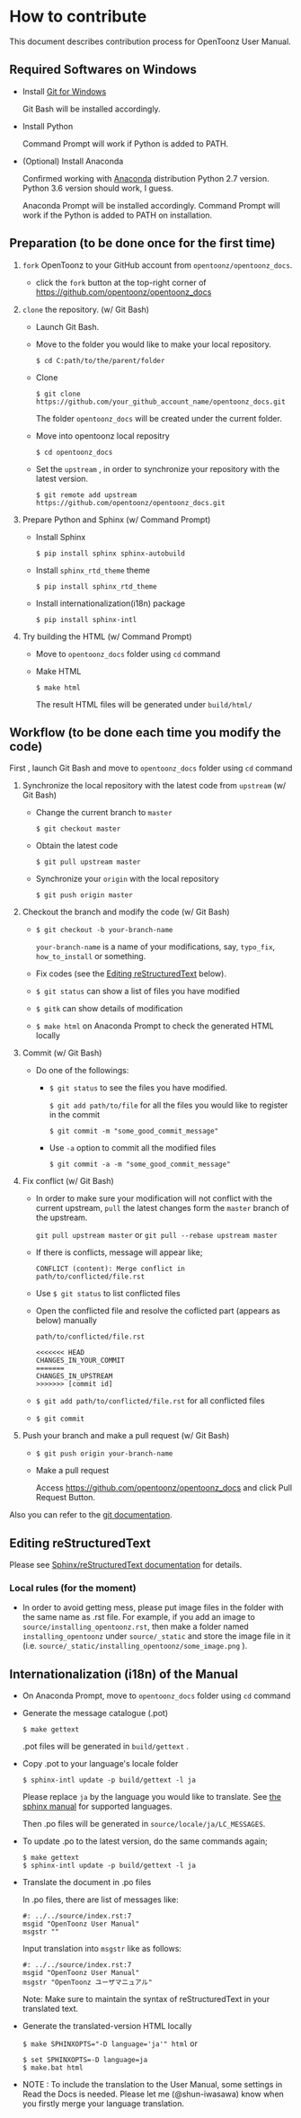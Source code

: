 # How to contribute

This document describes contribution process for OpenToonz User Manual.

## Required Softwares on Windows

- Install [Git for Windows](https://git-for-windows.github.io/)

  Git Bash will be installed accordingly.

- Install Python

  Command Prompt will work if Python is added to PATH.

- (Optional) Install Anaconda
  
  Confirmed working with [Anaconda](https://www.anaconda.com/download/) distribution Python 2.7 version. Python 3.6 version should work, I guess.
  
  Anaconda Prompt will be installed accordingly. Command Prompt will work if the Python is added to PATH on installation.

## Preparation (to be done once for the first time)

1. `fork` OpenToonz to your GitHub account from `opentoonz/opentoonz_docs`.

   - click the `fork` button at the top-right corner of https://github.com/opentoonz/opentoonz_docs

1. `clone` the repository. (w/ Git Bash)

   - Launch Git Bash.
   
   - Move to the folder you would like to make your local repository.
   
     `$ cd C:path/to/the/parent/folder`
     
   - Clone
   
     `$ git clone https://github.com/your_github_account_name/opentoonz_docs.git`
     
     The folder `opentoonz_docs` will be created under the current folder.
     
   - Move into opentoonz local repositry
   
     `$ cd opentoonz_docs`
     
   - Set the `upstream` , in order to synchronize your repository with the latest version.
   
     `$ git remote add upstream https://github.com/opentoonz/opentoonz_docs.git`

1. Prepare Python and Sphinx (w/ Command Prompt)

   - Install Sphinx
   
     `$ pip install sphinx sphinx-autobuild`
     
   - Install `sphinx_rtd_theme` theme
   
     `$ pip install sphinx_rtd_theme`

   - Install internationalization(i18n) package
   
     `$ pip install sphinx-intl`
     
1. Try building the HTML (w/ Command Prompt)

   - Move to `opentoonz_docs` folder using `cd` command

   - Make HTML
   
     `$ make html`
     
     The result HTML files will be generated under `build/html/`

## Workflow (to be done each time you modify the code)

First , launch Git Bash and move to `opentoonz_docs` folder using `cd` command

1. Synchronize the local repository with the latest code from `upstream` (w/ Git Bash) 

    - Change the current branch to `master`
    
      `$ git checkout master`
      
    - Obtain the latest code
    
      `$ git pull upstream master`
      
    - Synchronize your `origin` with the local repository
    
      `$ git push origin master`

1. Checkout the branch and modify the code (w/ Git Bash)
    
    - `$ git checkout -b your-branch-name`
    
       `your-branch-name` is a name of your modifications, say, `typo_fix`, `how_to_install` or something.
    
    - Fix codes (see the [Editing reStructuredText](#editing-restructuredtext) below).
        
    - `$ git status` can show a list of files you have modified
    
    - `$ gitk` can show details of modification

    - `$ make html` on Anaconda Prompt to check the generated HTML locally

1. Commit (w/ Git Bash)

    - Do one of the followings:
    
      - `$ git status` to see the files you have modified.
      
         `$ git add path/to/file` for all the files you would like to register in the commit
         
         `$ git commit -m "some_good_commit_message"`
         
      - Use `-a` option to commit all the modified files
      
         `$ git commit -a -m "some_good_commit_message"`
    
1. Fix conflict (w/ Git Bash)

    - In order to make sure your modification will not conflict with the current upstream, `pull` the latest changes form the `master` branch of the upstream.
      
      `git pull upstream master` or `git pull --rebase upstream master`
      
    - If there is conflicts, message will appear like;
    
      `CONFLICT (content): Merge conflict in path/to/conflicted/file.rst`
      
    - Use `$ git status` to list conflicted files
    
    - Open the conflicted file and resolve the coflicted part (appears as below) manually
      
      ```
      path/to/conflicted/file.rst
      
      <<<<<<< HEAD
      CHANGES_IN_YOUR_COMMIT
      =======
      CHANGES_IN_UPSTREAM
      >>>>>>> [commit id]
      ```
    
    - `$ git add path/to/conflicted/file.rst` for all conflicted files
    
    - `$ git commit`
         
1. Push your branch and make a pull request (w/ Git Bash)

    - `$ git push origin your-branch-name`
    
    - Make a pull request
      
      Access https://github.com/opentoonz/opentoonz_docs and click Pull Request Button.

Also you can refer to the [git documentation](https://git-scm.com/book/en/v2/GitHub-Contributing-to-a-Project).

## Editing reStructuredText

Please see [Sphinx/reStructuredText documentation](http://www.sphinx-doc.org/en/stable/rest.html) for details.

### Local rules (for the moment)

- In order to avoid getting mess, please put image files in the folder with the same name as .rst file. 
  For example, if you add an image to `source/installing_opentoonz.rst`, 
  then make a folder named `installing_opentoonz` under `source/_static` and store the image file in it
  (i.e. `source/_static/installing_opentoonz/some_image.png` ).

## Internationalization (i18n) of the Manual

- On Anaconda Prompt, move to `opentoonz_docs` folder using `cd` command

- Generate the message catalogue (.pot)

  `$ make gettext`

  .pot files will be generated in `build/gettext` .

- Copy .pot to your language's locale folder

  `$ sphinx-intl update -p build/gettext -l ja`

  Please replace `ja` by the language you would like to translate. See [the sphinx manual](http://www.sphinx-doc.org/en/stable/config.html#confval-language) for supported languages.
  
  Then .po files will be generated in `source/locale/ja/LC_MESSAGES`.

- To update .po to the latest version, do the same commands again;

  ```
  $ make gettext
  $ sphinx-intl update -p build/gettext -l ja
  ```

- Translate the document in .po files

  In .po files, there are list of messages like:

  ```
  #: ../../source/index.rst:7
  msgid "OpenToonz User Manual"
  msgstr ""
  ```

  Input translation into `msgstr` like as follows:

  ```
  #: ../../source/index.rst:7
  msgid "OpenToonz User Manual"
  msgstr "OpenToonz ユーザマニュアル"
  ```

  Note: Make sure to maintain the syntax of reStructuredText in your translated text.

- Generate the translated-version HTML locally

  `$ make SPHINXOPTS="-D language='ja'" html`
  or
  ```
  $ set SPHINXOPTS=-D language=ja
  $ make.bat html
  ```
  
- NOTE : To include the translation to the User Manual, some settings in Read the Docs is needed. Please let me (@shun-iwasawa) know when you firstly merge your language translation.
